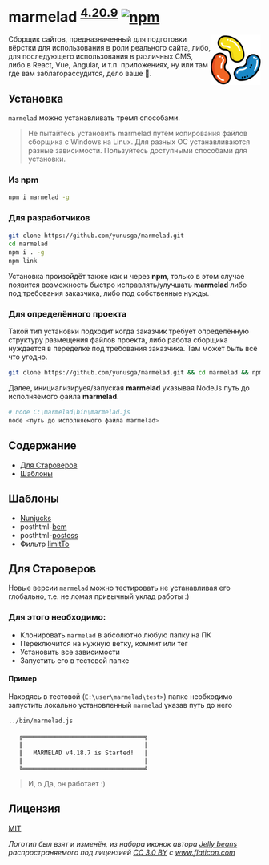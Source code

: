 # marmelad <sup>[4.20.9](CHANGELOG.md#4209-15112018)</sup> [![npm](https://img.shields.io/npm/v/marmelad.svg)](https://www.npmjs.com/package/marmelad)

<img src="marmelad.svg?sanitize=true" align="right" title="Marmelad logo made by Jelly beans from www.flaticon.com is licensed by CC 3.0 BY" width="100" height="100">

Сборщик сайтов, предназначенный для подготовки вёрстки для использования в роли реального сайта, либо, для последующего использования в различных CMS, либо в React, Vue, Angular, и т.п. приложениях, ну или там где вам заблагорассудится, дело ваше 🤘.

## Установка

`marmelad` можно устанавливать тремя способами.

> Не пытайтесь установить marmelad путём копирования файлов сборщика с Windows на Linux. Для разных ОС устанавливаются разные зависимости. Пользуйтесь доступными способами для установки.

### Из npm
```bash
npm i marmelad -g
```

### Для разработчиков
```bash
git clone https://github.com/yunusga/marmelad.git
cd marmelad
npm i . -g
npm link
```
Установка произойдёт также как и через **npm**, только в этом случае появится возможность быстро исправлять/улучшать **marmelad** либо под требования заказчика, либо под собственные нужды.

### Для определённого проекта

Такой тип установки подходит когда заказчик требует определённую структуру размещения файлов проекта, либо работа сборщика нуждается в переделке под требования заказчика. Там может быть всё что угодно.

```bash
git clone https://github.com/yunusga/marmelad.git && cd marmelad && npm i
```

Далее, инициализируея/запуская **marmelad** указывая NodeJs путь до исполняемого файла **marmelad**.

```bash
# node C:\marmelad\bin\marmelad.js
node <путь до исполняемого файла marmelad>
```

## Содержание
 - [Для Староверов](#Для-Староверов)
 - [Шаблоны](#Шаблоны)

## Шаблоны
 - [Nunjucks](https://mozilla.github.io/nunjucks/)
 - posthtml-[bem](https://github.com/rajdee/posthtml-bem/#modifiers)
 - posthtml-[postcss](https://github.com/posthtml/posthtml-postcss)
 - Фильтр [limitTo](https://gist.github.com/yunusga/1c5236331ddb6caa41a2a71928ac408a)

## Для Староверов
Новые версии `marmelad` можно тестировать не устанавливая его глобально, т.е. не ломая привычный уклад работы :)

### Для этого необходимо:
 - Клонировать `marmelad` в абсолютно любую папку на ПК
 - Переключится на нужную ветку, коммит или тег
 - Установить все зависимости
 - Запустить его в тестовой папке

#### Пример
Находясь в тестовой (`E:\user\marmelad\test>`) папке необходимо запустить локально установленный `marmelad` указав путь до него
```
../bin/marmelad.js

   ╔══════════════════════════════════╗
   ║                                  ║
   ║   MARMELAD v4.18.7 is Started!   ║
   ║                                  ║
   ╚══════════════════════════════════╝

```
> И, о Да, он работает :)

## Лицензия
[MIT](LICENSE)

*Логотип был взят и изменён, из набора иконок автора <a href="https://www.flaticon.com/authors/freepik" title="Jelly beans">Jelly beans</a> распространяемого под лицензией <a href="http://creativecommons.org/licenses/by/3.0/" title="Creative Commons BY 3.0" target="_blank">CC 3.0 BY</a> с <a href="https://www.flaticon.com/"     title="Flaticon">www.flaticon.com</a>*
